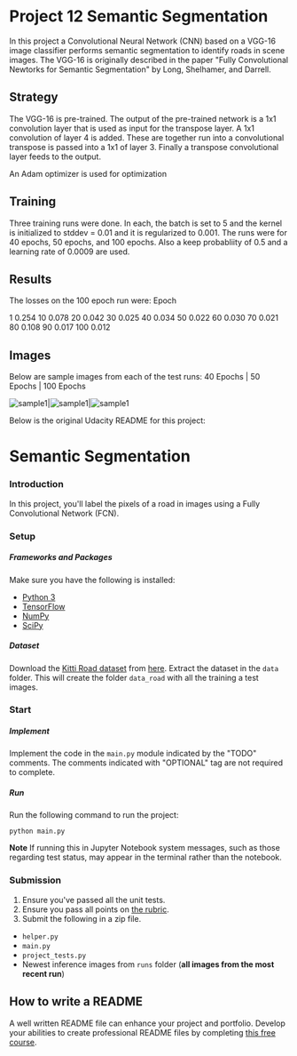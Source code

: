 # Project 12 Semantic Segmentation

In this project a Convolutional Neural Network (CNN) based on a VGG-16 image classifier performs semantic segmentation to identify roads in scene images. The VGG-16 is originally described in the paper "Fully Convolutional Newtorks for Semantic Segmentation" by Long, Shelhamer, and Darrell.

## Strategy

  The VGG-16 is pre-trained. The output of the pre-trained network is a 1x1 convolution layer that is used as input for the transpose layer. A 1x1 convolution of layer 4 is added. These are together run into a convolutional transpose is passed into a 1x1 of layer 3. Finally a transpose convolutional layer feeds to the output.

  An Adam optimizer is used for optimization
  
## Training

  Three training runs were done. In each, the batch is set to 5 and the kernel is initialized to stddev = 0.01 and it is regularized to 0.001. The runs were for 40 epochs, 50 epochs, and 100 epochs. Also a keep probabliity of 0.5 and a learning rate of 0.0009 are used.


## Results
  
  The losses on the 100 epoch run were:
  Epoch
  
  1    0.254
  10   0.078
  20   0.042
  30   0.025
  40   0.034
  50   0.022
  60   0.030
  70   0.021
  80   0.108
  90   0.017
  100  0.012

## Images
 
  Below are sample images from each of the test runs:
   40 Epochs  | 50 Epochs | 100 Epochs
   
![sample1](./40um_000001.png)|![sample1](./50um_000001.png)|![sample1](./100um_000001.png)



Below is the original Udacity README for this project:

# Semantic Segmentation
### Introduction
In this project, you'll label the pixels of a road in images using a Fully Convolutional Network (FCN).

### Setup
##### Frameworks and Packages
Make sure you have the following is installed:
 - [Python 3](https://www.python.org/)
 - [TensorFlow](https://www.tensorflow.org/)
 - [NumPy](http://www.numpy.org/)
 - [SciPy](https://www.scipy.org/)
##### Dataset
Download the [Kitti Road dataset](http://www.cvlibs.net/datasets/kitti/eval_road.php) from [here](http://www.cvlibs.net/download.php?file=data_road.zip).  Extract the dataset in the `data` folder.  This will create the folder `data_road` with all the training a test images.

### Start
##### Implement
Implement the code in the `main.py` module indicated by the "TODO" comments.
The comments indicated with "OPTIONAL" tag are not required to complete.
##### Run
Run the following command to run the project:
```
python main.py
```
**Note** If running this in Jupyter Notebook system messages, such as those regarding test status, may appear in the terminal rather than the notebook.

### Submission
1. Ensure you've passed all the unit tests.
2. Ensure you pass all points on [the rubric](https://review.udacity.com/#!/rubrics/989/view).
3. Submit the following in a zip file.
 - `helper.py`
 - `main.py`
 - `project_tests.py`
 - Newest inference images from `runs` folder  (**all images from the most recent run**)
 
 ## How to write a README
A well written README file can enhance your project and portfolio.  Develop your abilities to create professional README files by completing [this free course](https://www.udacity.com/course/writing-readmes--ud777).
